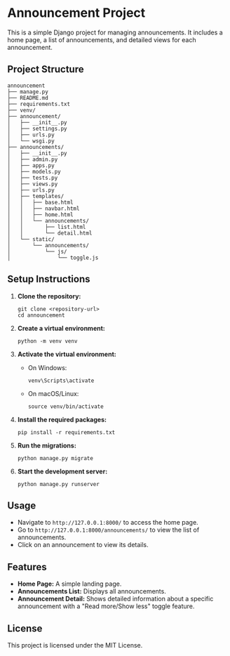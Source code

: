 # Announcement Project

This is a simple Django project for managing announcements. It includes a home page, a list of announcements, and detailed views for each announcement.

## Project Structure

```
announcement
├── manage.py
├── README.md
├── requirements.txt
├── venv/
├── announcement/
│   ├── __init__.py
│   ├── settings.py
│   ├── urls.py
│   └── wsgi.py
├── announcements/
│   ├── __init__.py
│   ├── admin.py
│   ├── apps.py
│   ├── models.py
│   ├── tests.py
│   ├── views.py
│   ├── urls.py
│   ├── templates/
│   │   ├── base.html
│   │   ├── navbar.html
│   │   ├── home.html
│   │   └── announcements/
│   │       ├── list.html
│   │       └── detail.html
│   └── static/
│       └── announcements/
│           └── js/
│               └── toggle.js
```

## Setup Instructions

1. **Clone the repository:**
   ```
   git clone <repository-url>
   cd announcement
   ```

2. **Create a virtual environment:**
   ```
   python -m venv venv
   ```

3. **Activate the virtual environment:**
   - On Windows:
     ```
     venv\Scripts\activate
     ```
   - On macOS/Linux:
     ```
     source venv/bin/activate
     ```

4. **Install the required packages:**
   ```
   pip install -r requirements.txt
   ```

5. **Run the migrations:**
   ```
   python manage.py migrate
   ```

6. **Start the development server:**
   ```
   python manage.py runserver
   ```

## Usage

- Navigate to `http://127.0.0.1:8000/` to access the home page.
- Go to `http://127.0.0.1:8000/announcements/` to view the list of announcements.
- Click on an announcement to view its details.

## Features

- **Home Page:** A simple landing page.
- **Announcements List:** Displays all announcements.
- **Announcement Detail:** Shows detailed information about a specific announcement with a "Read more/Show less" toggle feature.

## License

This project is licensed under the MIT License.